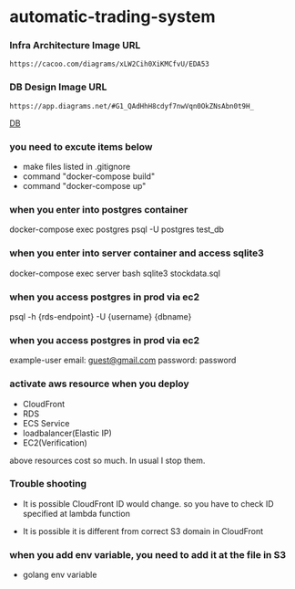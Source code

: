 # automatic-trading-system

### Infra Architecture Image URL
`https://cacoo.com/diagrams/xLW2Cih0XiKMCfvU/EDA53`

### DB Design Image URL
`https://app.diagrams.net/#G1_QAdHhH8cdyf7nwVqn0OkZNsAbn0t9H_`


[DB](https://app.diagrams.net/#G1_QAdHhH8cdyf7nwVqn0OkZNsAbn0t9H_)

### you need to excute items below
- make files listed in .gitignore
- command "docker-compose build"
- command "docker-compose up"


### when you enter into postgres container
docker-compose exec postgres psql -U postgres test_db

### when you enter into server container and access sqlite3 
docker-compose exec server bash
sqlite3 stockdata.sql

### when you access postgres in prod via ec2
psql -h {rds-endpoint} -U {username} {dbname}

### when you access postgres in prod via ec2
example-user
email: guest@gmail.com
password: password

### activate aws resource when you deploy
- CloudFront
- RDS
- ECS Service
- loadbalancer(Elastic IP)
- EC2(Verification)

above resources cost so much. In usual I stop them.


### Trouble shooting
- It is possible CloudFront ID would change.
so you have to check ID specified at lambda function

- It is possible it is different from correct S3 domain
in CloudFront

### when you add env variable, you need to add it at the file in S3
- golang env variable